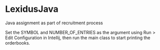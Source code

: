 # LexidusJava
Java assignment as part of recruitment process

Set the SYMBOL and NUMBER_OF_ENTRIES as the argument using Run > Edit Configuration in Intellij, then run the main class to start printing the orderbooks.
